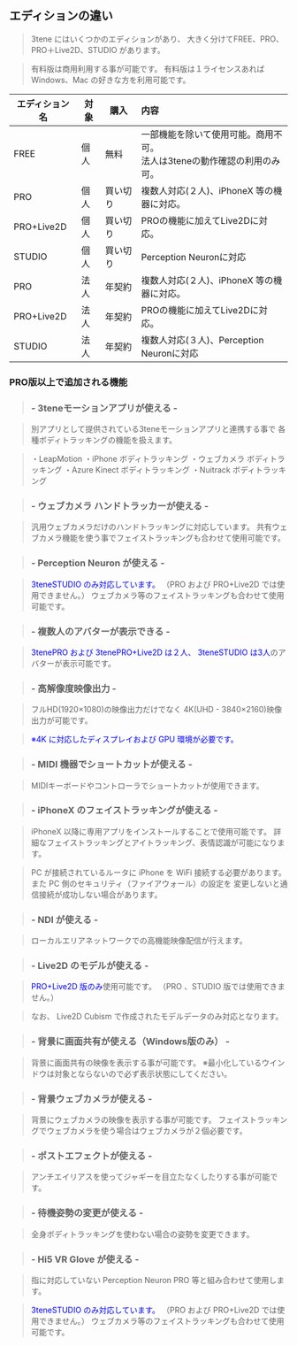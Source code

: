 ## エディションの違い

>3tene にはいくつかのエディションがあり、
>大きく分けてFREE、PRO、PRO＋Live2D、STUDIO があります。

>有料版は商用利用する事が可能です。
>有料版は１ライセンスあれば Windows、Mac の好きな方を利用可能です。

|エディション名|対象|購入|内容|
|---|---|---|:---|
|FREE|個人|無料|一部機能を除いて使用可能。商用不可。<BR>法人は3teneの動作確認の利用のみ可。|
|PRO|個人|買い切り|複数人対応(２人)、iPhoneX 等の機器に対応。|
|PRO+Live2D|個人|買い切り|PROの機能に加えてLive2Dに対応。|
|STUDIO|個人|買い切り|Perception Neuronに対応|
|PRO|法人|年契約|複数人対応(２人)、iPhoneX 等の機器に対応。|
|PRO+Live2D|法人|年契約|PROの機能に加えてLive2Dに対応。|
|STUDIO|法人|年契約|複数人対応(３人)、Perception Neuronに対応|


### PRO版以上で追加される機能

>### - 3teneモーションアプリが使える -

>別アプリとして提供されている3teneモーションアプリと連携する事で
>各種ボディトラッキングの機能を扱えます。

>・LeapMotion
>・iPhone ボディトラッキング
>・ウェブカメラ ボディトラッキング
>・Azure Kinect ボディトラッキング
>・Nuitrack ボディトラッキング

<!--
>#### ・VR （Windows版のみ）

>Windows では HTC Vive と Oculus Rift に対応しています。
>Mac では HTC Vive のみ対応しています。

>ただし、使用する PC に VR Ready の性能が必要になります。

>対応している VR 機器は[こちら](#equipment.md)を参照してください。

>#### ・Azure Kinect （Windows版のみ）

>Azure Kinect による全身制御が可能になります。
>ウェブカメラ等のフェイストラッキングも合わせて使用可能です。

>#### ・Nuitrack （Windows版のみ）

>専用カメラによる全身制御が可能になります。
>ウェブカメラ等のフェイストラッキングも合わせて使用可能です。
-->

>### - ウェブカメラ ハンドトラッカーが使える -

>汎用ウェブカメラだけのハンドトラッキングに対応しています。</font>
>共有ウェブカメラ機能を使う事でフェイストラッキングも合わせて使用可能です。


>### - Perception Neuron が使える -

><font color="Blue">3teneSTUDIO のみ対応しています。</font>
>（PRO および PRO+Live2D では使用できません。）
>ウェブカメラ等のフェイストラッキングも合わせて使用可能です。


>### - 複数人のアバターが表示できる -

><font color="Blue">3tenePRO および 3tenePRO+Live2D は２人、</font>
><font color="Blue">3teneSTUDIO は3人</font>のアバターが表示可能です。


>### - 高解像度映像出力 -

>フルHD(1920×1080)の映像出力だけでなく
>4K(UHD - 3840×2160)映像出力が可能です。

><font color="Blue">※4K に対応したディスプレイおよび GPU 環境が必要です。</font>


>### - MIDI 機器でショートカットが使える -

>MIDIキーボードやコントローラでショートカットが使⽤できます。


>### - iPhoneX のフェイストラッキングが使える -

>iPhoneX 以降に専用アプリをインストールすることで使用可能です。
>詳細なフェイストラッキングとアイトラッキング、表情認識が可能になります。

>PC が接続されているルータに iPhone を WiFi 接続する必要があります。
>また PC 側のセキュリティ（ファイアウォール）の設定を
>変更しないと通信接続が成功しない場合があります。


>### - NDI が使える -

>ローカルエリアネットワークでの高機能映像配信が行えます。


>### - Live2D のモデルが使える -

><font color="Blue">PRO+Live2D 版のみ</font>使用可能です。
>（PRO 、STUDIO 版では使用できません。）

>なお、 Live2D Cubism で作成されたモデルデータのみ対応となります。


>### - 背景に画面共有が使える（Windows版のみ） -

>背景に画面共有の映像を表示する事が可能です。
>※最小化しているウインドウは対象とならないので必ず表示状態にしてください。

>### - 背景ウェブカメラが使える -

>背景にウェブカメラの映像を表示する事が可能です。
>フェイストラッキングでウェブカメラを使う場合はウェブカメラが２個必要です。


>### - ポストエフェクトが使える -

>アンチエイリアスを使ってジャギーを目立たなくしたりする事が可能です。


>### - 待機姿勢の変更が使える -

>全身ボディトラッキングを使わない場合の姿勢を変更できます。


>### - Hi5 VR Glove が使える -

>指に対応していない Perception Neuron PRO 等と組み合わせて使用します。

><font color="Blue">3teneSTUDIO のみ対応しています。</font>
>（PRO および PRO+Live2D では使用できません。）
>ウェブカメラ等のフェイストラッキングも合わせて使用可能です。


